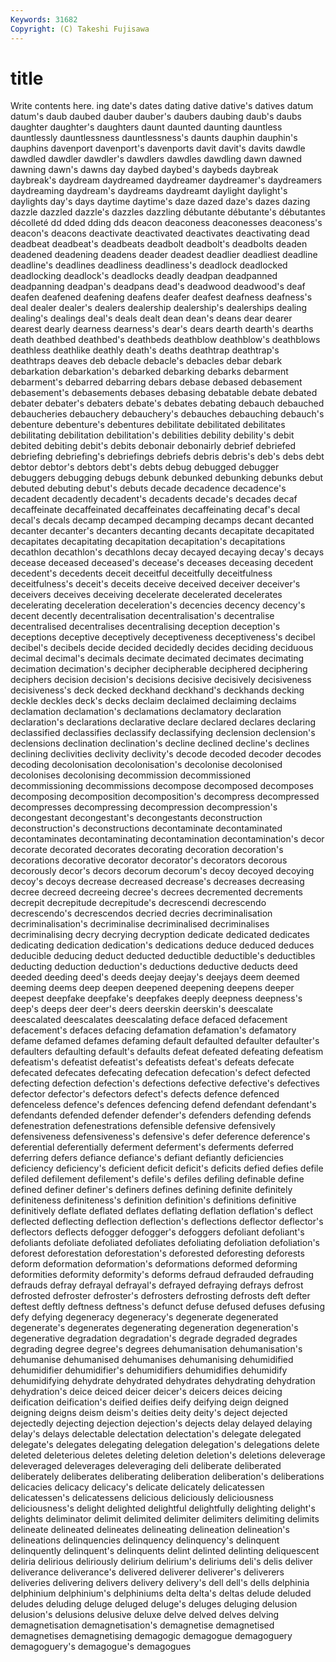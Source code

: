 ```yaml
---
Keywords: 31682 
Copyright: (C) Takeshi Fujisawa
---
```


# title

Write contents here.
ing date's dates dating dative
dative's datives datum datum's daub daubed dauber dauber's daubers daubing
daub's daubs daughter daughter's daughters daunt daunted daunting dauntless dauntlessly
dauntlessness dauntlessness's daunts dauphin dauphin's dauphins davenport davenport's davenports davit
davit's davits dawdle dawdled dawdler dawdler's dawdlers dawdles dawdling dawn
dawned dawning dawn's dawns day daybed daybed's daybeds daybreak daybreak's
daydream daydreamed daydreamer daydreamer's daydreamers daydreaming daydream's daydreams daydreamt daylight
daylight's daylights day's days daytime daytime's daze dazed daze's dazes
dazing dazzle dazzled dazzle's dazzles dazzling débutante débutante's débutantes décolleté
dd dded dding dds deacon deaconess deaconesses deaconess's deacon's deacons
deactivate deactivated deactivates deactivating dead deadbeat deadbeat's deadbeats deadbolt deadbolt's
deadbolts deaden deadened deadening deadens deader deadest deadlier deadliest deadline
deadline's deadlines deadliness deadliness's deadlock deadlocked deadlocking deadlock's deadlocks deadly
deadpan deadpanned deadpanning deadpan's deadpans dead's deadwood deadwood's deaf deafen
deafened deafening deafens deafer deafest deafness deafness's deal dealer dealer's
dealers dealership dealership's dealerships dealing dealing's dealings deal's deals dealt
dean dean's deans dear dearer dearest dearly dearness dearness's dear's
dears dearth dearth's dearths death deathbed deathbed's deathbeds deathblow deathblow's
deathblows deathless deathlike deathly death's deaths deathtrap deathtrap's deathtraps deaves
deb debacle debacle's debacles debar debark debarkation debarkation's debarked debarking
debarks debarment debarment's debarred debarring debars debase debased debasement debasement's
debasements debases debasing debatable debate debated debater debater's debaters debate's
debates debating debauch debauched debaucheries debauchery debauchery's debauches debauching debauch's
debenture debenture's debentures debilitate debilitated debilitates debilitating debilitation debilitation's debilities
debility debility's debit debited debiting debit's debits debonair debonairly debrief
debriefed debriefing debriefing's debriefings debriefs debris debris's deb's debs debt
debtor debtor's debtors debt's debts debug debugged debugger debuggers debugging
debugs debunk debunked debunking debunks debut debuted debuting debut's debuts
decade decadence decadence's decadent decadently decadent's decadents decade's decades decaf
decaffeinate decaffeinated decaffeinates decaffeinating decaf's decal decal's decals decamp decamped
decamping decamps decant decanted decanter decanter's decanters decanting decants decapitate
decapitated decapitates decapitating decapitation decapitation's decapitations decathlon decathlon's decathlons decay
decayed decaying decay's decays decease deceased deceased's decease's deceases deceasing
decedent decedent's decedents deceit deceitful deceitfully deceitfulness deceitfulness's deceit's deceits
deceive deceived deceiver deceiver's deceivers deceives deceiving decelerate decelerated decelerates
decelerating deceleration deceleration's decencies decency decency's decent decently decentralisation decentralisation's
decentralise decentralised decentralises decentralising deception deception's deceptions deceptive deceptively deceptiveness
deceptiveness's decibel decibel's decibels decide decided decidedly decides deciding deciduous
decimal decimal's decimals decimate decimated decimates decimating decimation decimation's decipher
decipherable deciphered deciphering deciphers decision decision's decisions decisive decisively decisiveness
decisiveness's deck decked deckhand deckhand's deckhands decking deckle deckles deck's
decks declaim declaimed declaiming declaims declamation declamation's declamations declamatory declaration
declaration's declarations declarative declare declared declares declaring declassified declassifies declassify
declassifying declension declension's declensions declination declination's decline declined decline's declines
declining declivities declivity declivity's decode decoded decoder decodes decoding decolonisation
decolonisation's decolonise decolonised decolonises decolonising decommission decommissioned decommissioning decommissions decompose
decomposed decomposes decomposing decomposition decomposition's decompress decompressed decompresses decompressing decompression
decompression's decongestant decongestant's decongestants deconstruction deconstruction's deconstructions decontaminate decontaminated decontaminates
decontaminating decontamination decontamination's decor decorate decorated decorates decorating decoration decoration's
decorations decorative decorator decorator's decorators decorous decorously decor's decors decorum
decorum's decoy decoyed decoying decoy's decoys decrease decreased decrease's decreases
decreasing decree decreed decreeing decree's decrees decremented decrements decrepit decrepitude
decrepitude's decrescendi decrescendo decrescendo's decrescendos decried decries decriminalisation decriminalisation's decriminalise
decriminalised decriminalises decriminalising decry decrying decryption dedicate dedicated dedicates dedicating
dedication dedication's dedications deduce deduced deduces deducible deducing deduct deducted
deductible deductible's deductibles deducting deduction deduction's deductions deductive deducts deed
deeded deeding deed's deeds deejay deejay's deejays deem deemed deeming
deems deep deepen deepened deepening deepens deeper deepest deepfake deepfake's
deepfakes deeply deepness deepness's deep's deeps deer deer's deers deerskin
deerskin's deescalate deescalated deescalates deescalating deface defaced defacement defacement's defaces
defacing defamation defamation's defamatory defame defamed defames defaming default defaulted
defaulter defaulter's defaulters defaulting default's defaults defeat defeated defeating defeatism
defeatism's defeatist defeatist's defeatists defeat's defeats defecate defecated defecates defecating
defecation defecation's defect defected defecting defection defection's defections defective defective's
defectives defector defector's defectors defect's defects defence defenced defenceless defence's
defences defencing defend defendant defendant's defendants defended defender defender's defenders
defending defends defenestration defenestrations defensible defensive defensively defensiveness defensiveness's defensive's
defer deference deference's deferential deferentially deferment deferment's deferments deferred deferring
defers defiance defiance's defiant defiantly deficiencies deficiency deficiency's deficient deficit
deficit's deficits defied defies defile defiled defilement defilement's defile's defiles
defiling definable define defined definer definer's definers defines defining definite
definitely definiteness definiteness's definition definition's definitions definitive definitively deflate deflated
deflates deflating deflation deflation's deflect deflected deflecting deflection deflection's deflections
deflector deflector's deflectors deflects defogger defogger's defoggers defoliant defoliant's defoliants
defoliate defoliated defoliates defoliating defoliation defoliation's deforest deforestation deforestation's deforested
deforesting deforests deform deformation deformation's deformations deformed deforming deformities deformity
deformity's deforms defraud defrauded defrauding defrauds defray defrayal defrayal's defrayed
defraying defrays defrost defrosted defroster defroster's defrosters defrosting defrosts deft
defter deftest deftly deftness deftness's defunct defuse defused defuses defusing
defy defying degeneracy degeneracy's degenerate degenerated degenerate's degenerates degenerating degeneration
degeneration's degenerative degradation degradation's degrade degraded degrades degrading degree degree's
degrees dehumanisation dehumanisation's dehumanise dehumanised dehumanises dehumanising dehumidified dehumidifier dehumidifier's
dehumidifiers dehumidifies dehumidify dehumidifying dehydrate dehydrated dehydrates dehydrating dehydration dehydration's
deice deiced deicer deicer's deicers deices deicing deification deification's deified
deifies deify deifying deign deigned deigning deigns deism deism's deities
deity deity's deject dejected dejectedly dejecting dejection dejection's dejects delay
delayed delaying delay's delays delectable delectation delectation's delegate delegated delegate's
delegates delegating delegation delegation's delegations delete deleted deleterious deletes deleting
deletion deletion's deletions deleverage deleveraged deleverages deleveraging deli deliberate deliberated
deliberately deliberates deliberating deliberation deliberation's deliberations delicacies delicacy delicacy's delicate
delicately delicatessen delicatessen's delicatessens delicious deliciously deliciousness deliciousness's delight delighted
delightful delightfully delighting delight's delights deliminator delimit delimited delimiter delimiters
delimiting delimits delineate delineated delineates delineating delineation delineation's delineations delinquencies
delinquency delinquency's delinquent delinquently delinquent's delinquents delint delinted delinting deliquescent
deliria delirious deliriously delirium delirium's deliriums deli's delis deliver deliverance
deliverance's delivered deliverer deliverer's deliverers deliveries delivering delivers delivery delivery's
dell dell's dells delphinia delphinium delphinium's delphiniums delta delta's deltas
delude deluded deludes deluding deluge deluged deluge's deluges deluging delusion
delusion's delusions delusive deluxe delve delved delves delving demagnetisation demagnetisation's
demagnetise demagnetised demagnetises demagnetising demagogic demagogue demagoguery demagoguery's demagogue's demagogues
